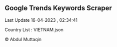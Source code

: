 

## Google Trends Keywords Scraper 
 
Last Update 16-04-2023 , 02:34:41

Country List :
VIETNAM.json



© Abdul Muttaqin 
